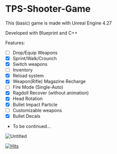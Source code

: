 # TPS-Shooter-Game
This (basic) game is made with Unreal Engine 4.27

Developed with Blueprint and C++

Features:
- [ ] Drop/Equip Weapons
- [x] Sprint/Walk/Crounch
- [x] Switch weapons
- [ ] Inventory
- [x] Reload system
- [x] Weapon(Rifle) Magazine Recharge
- [ ] Fire Mode (Single-Auto)
- [x] Ragdoll Recover (without animation)
- [x] Head Rotation
- [x] Bullet Impact Particle
- [ ] Customizable weapons
- [x] Bullet Decals
+ To be continued...


![Untitled](https://github.com/Helmssyss/TPS-Shooter-Game/assets/84701901/bf1e9fe9-be45-4130-b91a-6edc16a61206)

[![Hits](https://hits.sh/github.com/Helmssyss/TPS-Shooter-Game.svg?label=views&color=007ec6)](https://hits.sh/github.com/Helmssyss/TPS-Shooter-Game/)
